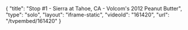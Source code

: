 {
    "title": "Stop #1 - Sierra at Tahoe, CA - Volcom's 2012 Peanut Butter",
    "type": "solo",
    "layout": "iframe-static",
    "videoId": "161420",
    "url": "\/tvpembed\/161420"
}